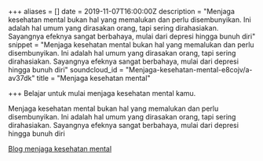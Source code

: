 +++
aliases = []
date = 2019-11-07T16:00:00Z
description = "Menjaga kesehatan mental bukan hal yang memalukan dan perlu disembunyikan. Ini adalah hal umum yang dirasakan orang, tapi sering dirahasiakan. Sayangnya efeknya sangat berbahaya, mulai dari depresi hingga bunuh diri"
snippet = "Menjaga kesehatan mental bukan hal yang memalukan dan perlu disembunyikan. Ini adalah hal umum yang dirasakan orang, tapi sering dirahasiakan. Sayangnya efeknya sangat berbahaya, mulai dari depresi hingga bunuh diri"
soundcloud_id = "Menjaga-kesehatan-mental-e8cojv/a-av37dk"
title = "Menjaga kesehatan mental"

+++
Belajar untuk mulai menjaga kesehatan mental kamu.

Menjaga kesehatan mental bukan hal yang memalukan dan perlu disembunyikan. Ini adalah hal umum yang dirasakan orang, tapi sering dirahasiakan. Sayangnya efeknya sangat berbahaya, mulai dari depresi hingga bunuh diri

[Blog menjaga kesehatan mental](https://hilman.space/mental/)
